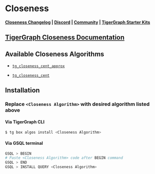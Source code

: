 
# Closeness

#### [Closeness Changelog](https://github.com/tigergraph/gsql-graph-algorithms/blob/master/algorithms/Centrality/closeness/CHANGELOG.md) | [Discord](https://discord.gg/vFbmPyvJJN) | [Community](https://community.tigergraph.com) | [TigerGraph Starter Kits](https://github.com/zrougamed/TigerGraph-Starter-Kits-Parser)

## [TigerGraph Closeness Documentation](https://docs.tigergraph.com/graph-ml/current/centrality-algorithms/closeness-centrality)

## Available Closeness Algorithms 

* [`tg_closeness_cent_approx`](https://github.com/tigergraph/gsql-graph-algorithms/blob/github_link_fix/algorithms/Centrality/closeness/tg_closeness_cent_approx.gsql)

* [`tg_closeness_cent`](https://github.com/tigergraph/gsql-graph-algorithms/blob/master/algorithms/Centrality/closeness/tg_closeness_cent.gsql)

## Installation 

### Replace `<Closeness Algorithm>` with desired algorithm listed above 

#### Via TigerGraph CLI

```bash
$ tg box algos install <Closeness Algorithm>
```

#### Via GSQL terminal

```bash
GSQL > BEGIN
# Paste <Closeness Algorithm> code after BEGIN command
GSQL > END 
GSQL > INSTALL QUERY <Closeness Algorithm>
```
